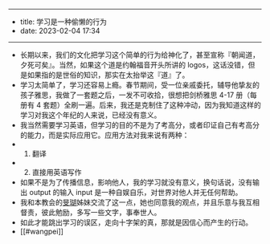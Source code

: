 - --
- title: 学习是一种偷懒的行为
- date: 2023-02-04 17:34
- --
- 长期以来，我们的文化把学习这个简单的行为给神化了，甚至宣称『朝闻道，夕死可矣』。当然，如果这个道是约翰福音开头所讲的 logos，这话没错，但是如果指的是世俗的知识，那实在太抬举这『道』了。
- 学习太简单了，学习还容易上瘾。春节期间，受一位亲戚委托，辅导他挚友的孩子雅思，我做了一套题之后，一发不可收拾，很想把剑桥雅思 4-17 册（每册有 4 套题）全刷一遍。后来，我还是克制住了这种冲动，因为我知道这样的学习对我这个年纪的人来说，已经没有意义。
- 我当然需要学习英语，但学习的目的不是为了考高分，或者印证自己有考高分的能力，而是实际应用它。应用方法对我来说有两种：
- 1. 翻译
- 2. 直接用英语写作
- 如果不是为了传播信息，影响他人，我的学习就没有意义，换句话说，没有输出 output 的输入 input 是一种自娱自乐，对世界对他人并无任何帮助。
- 我和本教会的[旻瑚](https://rigeng.net/tag/%E6%97%BB%E7%91%9A?type=wiki_link)姊妹交流了这一点，她也同意我的观点，并且乐意与我互相督责，彼此勉励，多写一些文字，事奉世人。
- 如此才能跳出学习的误区，走向十字架的真，那就是因信心而产生的行动。
- [[#wangpei]]

